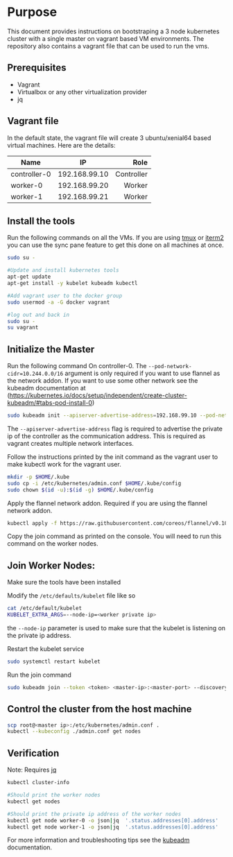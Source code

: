 # Purpose
This document provides instructions on bootstraping a 3 node kubernetes cluster with a single master on vagrant based VM environments. The repository also contains a vagrant file that can be used to run the vms.

## Prerequisites
- Vagrant
- Virtualbox or any other virtualization provider
- jq

## Vagrant file
In the default state, the vagrant file will create 3 ubuntu/xenial64 based virtual machines. Here are the details:

| Name        | IP           | Role  |
| ------------- |:-------------:| -----:|
| controller-0      | 192.168.99.10 | Controller |
| worker-0      | 192.168.99.20      |   Worker |
| worker-1 | 192.168.99.21     |    Worker |


## Install the tools
Run the following commands on all the VMs. If you are using [tmux]('https://github.com/tmux/tmux/wiki') or [iterm2]('https://www.iterm2.com/') you can use the sync pane feature to get this done on all machines at once.

```bash
sudo su -

#Update and install kubernetes tools
apt-get update
apt-get install -y kubelet kubeadm kubectl

#Add vagrant user to the docker group
sudo usermod -a -G docker vagrant

#log out and back in
sudo su -
su vagrant
```

## Initialize the Master
Run the following command On controller-0. The `--pod-network-cidr=10.244.0.0/16` argument is only required if you want to use flannel as the network addon. If you want to use some other network see the kubeadm documentation at (https://kubernetes.io/docs/setup/independent/create-cluster-kubeadm/#tabs-pod-install-0)

```bash
sudo kubeadm init --apiserver-advertise-address=192.168.99.10 --pod-network-cidr=10.244.0.0/16
```

The `--apiserver-advertise-address` flag is required to advertise the private ip of the controller as the communication address. This is required as vagrant creates multiple network interfaces.

Follow the instructions printed by the init command as the vagrant user to make kubectl work for the vagrant user.

```bash
mkdir -p $HOME/.kube
sudo cp -i /etc/kubernetes/admin.conf $HOME/.kube/config
sudo chown $(id -u):$(id -g) $HOME/.kube/config
```

Apply the flannel network addon. Required if you are using the flannel network addon.
```bash
kubectl apply -f https://raw.githubusercontent.com/coreos/flannel/v0.10.0/Documentation/kube-flannel.yml
``` 

Copy the join command as printed on the console. You will need to run this command on the worker nodes. 

## Join Worker Nodes:
Make sure the tools have been installed

Modify the `/etc/defaults/kubelet` file like so

```bash
cat /etc/default/kubelet 
KUBELET_EXTRA_ARGS=--node-ip=<worker private ip>
```
the `--node-ip` parameter is used to make sure that the kubelet is listening on the private ip address.

Restart the kubelet service
```bash
sudo systemctl restart kubelet
```

Run the join command

```bash
sudo kubeadm join --token <token> <master-ip>:<master-port> --discovery-token-ca-cert-hash sha256:<hash>
```


## Control the cluster from the host machine
```bash
scp root@<master ip>:/etc/kubernetes/admin.conf .
kubectl --kubeconfig ./admin.conf get nodes
```

## Verification

Note: Requires [jq](https://stedolan.github.io/jq/)
```bash
kubectl cluster-info

#Should print the worker nodes
kubectl get nodes

#Should print the private ip address of the worker nodes
kubectl get node worker-0 -o json|jq  '.status.addresses[0].address'
kubectl get node worker-1 -o json|jq  '.status.addresses[0].address'
```

For more information and troubleshooting tips see the [kubeadm](https://kubernetes.io/docs/setup/independent/create-cluster-kubeadm/) documentation.